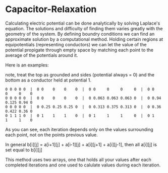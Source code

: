 # Capacitor-Relaxation

  Calculating electric potential can be done analytically by solving Laplace's equation. The solutions and difficulty of finding them varies greatly with the geometry of the system. By defining boundry conditions we can find an approximate solution by a computational method. Holding certain regions at equipotentials (representing conductors) we can let the value of the potential propigate through empty space by matching each point to the average of the potentials around it.
  
  Here is an examples:
  
  note, treat the top as grounded and sides (potential always = 0) and the bottom as a conductor held at potential 1.
  
    0 0 0 0 0  |  0 0    0    0    0  |  0 0     0     0     0  |  0 0    0     0    0
    0 0 0 0 0  |  0 0    0    0    0  |  0 0.063 0.063 0.063 0  |  0 0.94 0.125 0.94 0 
    0 0 0 0 0  |  0 0.25 0.25 0.25 0  |  0 0.313 0.375 0.313 0  |  0 0.36 0.422 0.36 0
    0 1 1 1 0  |  0 1    1    1    0  |  0 1     1     1     0  |  0 1    1     1    0 
    

As you can see, each iteration depends only on the values surrounding each point, not on the points previous value.

In general b[i][j] = a[i+1][j] + a[i-1][j] + a[i][j+1] + a[i][j-1], then all a[i][j] is set equal to b[i][j]

This method uses two arrays, one that holds all your values after each completed iterations and one used to calulate values during each iteration.
